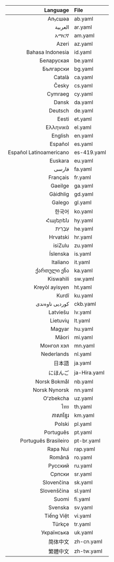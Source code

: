 <!-- Generated by scripts/generate-languages.md.js -- DO NOT EDIT BY HAND -->
| Language | File |
| -: | :- |
| Аҧсшәа | ab.yaml |
| العربية | ar.yaml |
| አማርኛ | am.yaml |
| Azeri | az.yaml |
| Bahasa Indonesia | id.yaml |
| Беларуская | be.yaml |
| Български | bg.yaml |
| Català | ca.yaml |
| Česky | cs.yaml |
| Cymraeg | cy.yaml |
| Dansk | da.yaml |
| Deutsch | de.yaml |
| Eesti | et.yaml |
| Ελληνικά | el.yaml |
| English | en.yaml |
| Español | es.yaml |
| Español Latinoamericano | es-419.yaml |
| Euskara | eu.yaml |
| فارسی | fa.yaml |
| Français | fr.yaml |
| Gaeilge | ga.yaml |
| Gàidhlig | gd.yaml |
| Galego | gl.yaml |
| 한국어 | ko.yaml |
| Հայերեն | hy.yaml |
| עִבְרִית | he.yaml |
| Hrvatski | hr.yaml |
| isiZulu | zu.yaml |
| Íslenska | is.yaml |
| Italiano | it.yaml |
| ქართული ენა | ka.yaml |
| Kiswahili | sw.yaml |
| Kreyòl ayisyen | ht.yaml |
| Kurdî | ku.yaml |
| کوردیی ناوەندی | ckb.yaml |
| Latviešu | lv.yaml |
| Lietuvių | lt.yaml |
| Magyar | hu.yaml |
| Māori | mi.yaml |
| Монгол хэл | mn.yaml |
| Nederlands | nl.yaml |
| 日本語 | ja.yaml |
| にほんご | ja-Hira.yaml |
| Norsk Bokmål | nb.yaml |
| Norsk Nynorsk | nn.yaml |
| Oʻzbekcha | uz.yaml |
| ไทย | th.yaml |
| ភាសាខ្មែរ | km.yaml |
| Polski | pl.yaml |
| Português | pt.yaml |
| Português Brasileiro | pt-br.yaml |
| Rapa Nui | rap.yaml |
| Română | ro.yaml |
| Русский | ru.yaml |
| Српски | sr.yaml |
| Slovenčina | sk.yaml |
| Slovenščina | sl.yaml |
| Suomi | fi.yaml |
| Svenska | sv.yaml |
| Tiếng Việt | vi.yaml |
| Türkçe | tr.yaml |
| Українська | uk.yaml |
| 简体中文 | zh-cn.yaml |
| 繁體中文 | zh-tw.yaml |